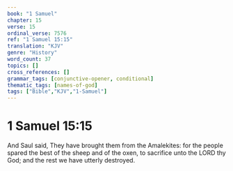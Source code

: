 ```yaml
---
book: "1 Samuel"
chapter: 15
verse: 15
ordinal_verse: 7576
ref: "1 Samuel 15:15"
translation: "KJV"
genre: "History"
word_count: 37
topics: []
cross_references: []
grammar_tags: [conjunctive-opener, conditional]
thematic_tags: [names-of-god]
tags: ["Bible","KJV","1-Samuel"]
---
```


# 1 Samuel 15:15

And Saul said, They have brought them from the Amalekites: for the people spared the best of the sheep and of the oxen, to sacrifice unto the LORD thy God; and the rest we have utterly destroyed.

